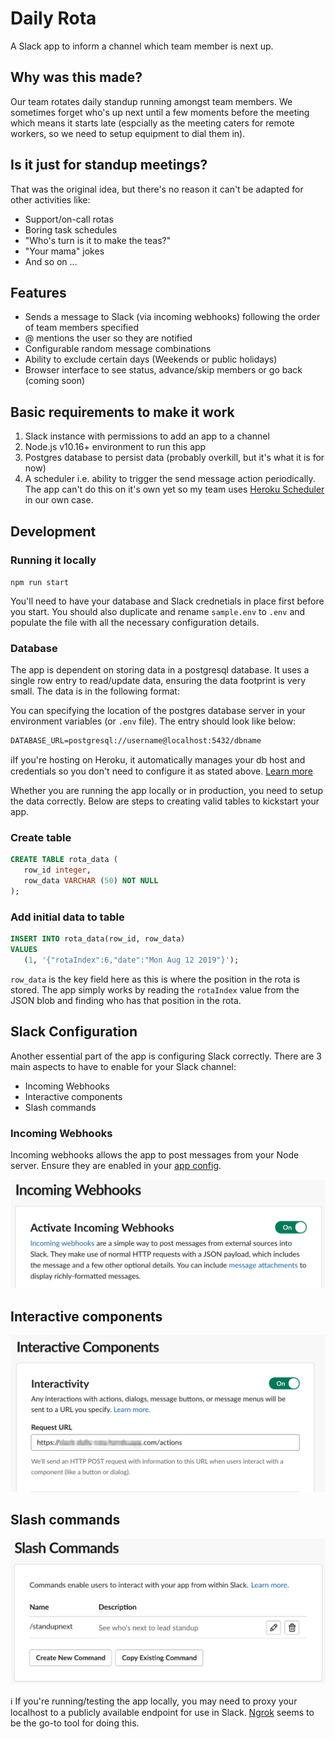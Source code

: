 # Daily Rota

A Slack app to inform a channel which team member is next up.

## Why was this made?
Our team rotates daily standup running amongst team members. We sometimes forget who's up next until a few moments before the meeting which means it starts late (espcially as the meeting caters for remote workers, so we need to setup equipment to dial them in).

## Is it just for standup meetings?
That was the original idea, but there's no reason it can't be adapted for other activities like:
* Support/on-call rotas
* Boring task schedules
* "Who's turn is it to make the teas?"
* "Your mama" jokes
* And so on ...

## Features
* Sends a message to Slack (via incoming webhooks) following the order of team members specified
* @ mentions the user so they are notified
* Configurable random message combinations
* Ability to exclude certain days (Weekends or public holidays)
* Browser interface to see status, advance/skip members or go back (coming soon)

## Basic requirements to make it work
1. Slack instance with permissions to add an app to a channel
1. Node.js v10.16+ environment to run this app
1. Postgres database to persist data (probably overkill, but it's what it is for now)
1. A scheduler i.e. ability to trigger the send message action periodically. The app can't do this on it's own yet so my team uses [Heroku Scheduler](https://elements.heroku.com/addons/scheduler) in our own case.

## Development

### Running it locally

```npm run start```

You'll need to have your database and Slack crednetials in place first before you start. You should also duplicate and rename `sample.env` to `.env` and populate the file with all the necessary configuration details.

### Database

The app is dependent on storing data in a postgresql database. It uses a single row entry to read/update data, ensuring the data footprint is very small. The data is in the following format:



You can specifying the location of the postgres database server in your environment variables (or `.env` file). The entry should look like below:
```
DATABASE_URL=postgresql://username@localhost:5432/dbname
```
ℹ️If you're hosting on Heroku, it automatically manages your db host and credentials so you don't need to configure it as stated above. [Learn more](https://www.heroku.com/postgres)

Whether you are running the app locally or in production, you need to setup the data correctly. Below are steps to creating valid tables to kickstart your app.
### Create table

```sql
CREATE TABLE rota_data (
   row_id integer,
   row_data VARCHAR (50) NOT NULL
);
```

### Add initial data to table

```sql
INSERT INTO rota_data(row_id, row_data)
VALUES
   (1, '{"rotaIndex":6,"date":"Mon Aug 12 2019"}');
```
`row_data` is the key field here as this is where the position in the rota is stored. The app simply works by reading the `rotaIndex` value from the JSON blob and finding who has that position in the rota.

## Slack Configuration

Another essential part of the app is configuring Slack correctly. There are 3 main aspects to have to enable for your Slack channel:

* Incoming Webhooks
* Interactive components
* Slash commands

### Incoming Webhooks

Incoming webhooks allows the app to post messages from your Node server. Ensure they are enabled in your [app config](https://api.slack.com/apps/).

![Image of incoming webhook page](pic1.png)

## Interactive components

![Image of interactive components page](pic2.png)

## Slash commands

![Image of slash commands page](pic3.png)

ℹ️ If you're running/testing the app locally, you may need to proxy your localhost to a publicly available endpoint for use in Slack. [Ngrok](https://api.slack.com/tutorials/tunneling-with-ngrok) seems to be the go-to tool for doing this.